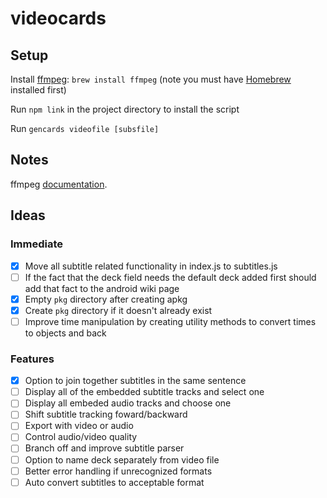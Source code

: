# videocards

## Setup

Install [ffmpeg](http://ffmpeg.org/): `brew install ffmpeg` (note you must have [Homebrew](http://brew.sh/) installed first)

Run `npm link` in the project directory to install the script

Run `gencards videofile [subsfile]`

## Notes

ffmpeg [documentation](https://ffmpeg.org/ffmpeg.html).

## Ideas

### Immediate

- [X] Move all subtitle related functionality in index.js to subtitles.js
- [ ] If the fact that the deck field needs the default deck added first should add that fact to the android wiki page
- [X] Empty `pkg` directory after creating apkg
- [X] Create `pkg` directory if it doesn't already exist
- [ ] Improve time manipulation by creating utility methods to convert times to objects and back

### Features 

- [X] Option to join together subtitles in the same sentence
- [ ] Display all of the embedded subtitle tracks and select one
- [ ] Display all embeded audio tracks and choose one
- [ ] Shift subtitle tracking foward/backward
- [ ] Export with video or audio
- [ ] Control audio/video quality
- [ ] Branch off and improve subtitle parser
- [ ] Option to name deck separately from video file
- [ ] Better error handling if unrecognized formats
- [ ] Auto convert subtitles to acceptable format